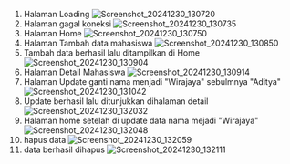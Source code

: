 1. Halaman Loading
   ![Screenshot_20241230_130720](https://github.com/user-attachments/assets/3780e34b-3a14-4422-8047-aa73b060fe4e)
2. Halaman gagal koneksi
   ![Screenshot_20241230_130735](https://github.com/user-attachments/assets/b67e5285-a2e3-42d2-a05f-1c1ad31269e8)
3. Halaman Home
   ![Screenshot_20241230_130750](https://github.com/user-attachments/assets/fb79445c-e4ec-4bb9-b57f-a577fd8d3b23)
4. Halaman Tambah data mahasiswa
   ![Screenshot_20241230_130850](https://github.com/user-attachments/assets/2b79544f-c81c-4e09-a3e7-8c6a1ca0537f)
5. Tambah data berhasil lalu ditampilkan di Home
   ![Screenshot_20241230_130904](https://github.com/user-attachments/assets/0c9734e5-3a0b-40a1-b43f-802e1d1c5699)
6. Halaman Detail Mahasiswa
   ![Screenshot_20241230_130914](https://github.com/user-attachments/assets/5ed1ca31-423a-4504-80d4-7f4c7d24261b)
7. Halaman Update ganti nama menjadi "Wirajaya" sebulmnya "Aditya"
   ![Screenshot_20241230_131042](https://github.com/user-attachments/assets/a11d1ae2-3192-471f-a0f4-5644d5983443)
8. Update berhasil lalu ditunjukkan dihalaman detail
   ![Screenshot_20241230_132032](https://github.com/user-attachments/assets/93dbe51d-461e-4da8-a115-dfd76d78c7d1)
9. Halaman home setelah di update data nama mejadi "Wirajaya"
    ![Screenshot_20241230_132048](https://github.com/user-attachments/assets/3444e346-fccd-4e70-aef7-d0e5a1794d05)
10. hapus data
    ![Screenshot_20241230_132059](https://github.com/user-attachments/assets/be271717-74e8-4fdb-a8dc-edb489acadc0)
11. data berhasil dihapus
    ![Screenshot_20241230_132111](https://github.com/user-attachments/assets/f7582383-26d2-4076-84b7-4ce546445c64)
